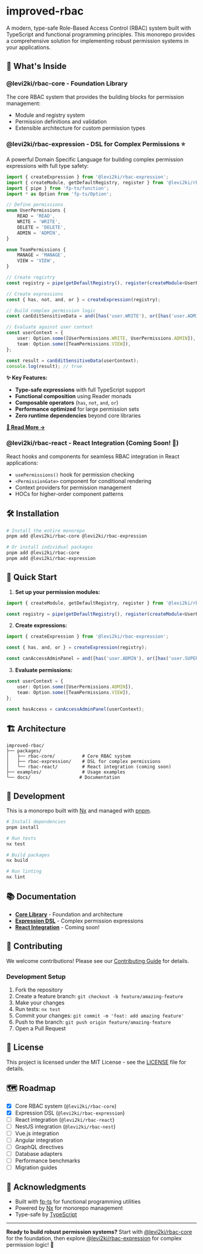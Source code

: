# improved-rbac

A modern, type-safe Role-Based Access Control (RBAC) system built with TypeScript and functional programming principles. This monorepo provides a comprehensive solution for implementing robust permission systems in your applications.

## 🚀 What's Inside

### **@levi2ki/rbac-core** - Foundation Library

The core RBAC system that provides the building blocks for permission management:

-   Module and registry system
-   Permission definitions and validation
-   Extensible architecture for custom permission types

### **@levi2ki/rbac-expression** - DSL for Complex Permissions ⭐

A powerful Domain Specific Language for building complex permission expressions with full type safety:

```typescript
import { createExpression } from '@levi2ki/rbac-expression';
import { createModule, getDefaultRegistry, register } from '@levi2ki/rbac-core';
import { pipe } from 'fp-ts/function';
import * as Option from 'fp-ts/Option';

// Define permissions
enum UserPermissions {
    READ = 'READ',
    WRITE = 'WRITE',
    DELETE = 'DELETE',
    ADMIN = 'ADMIN',
}

enum TeamPermissions {
    MANAGE = 'MANAGE',
    VIEW = 'VIEW',
}

// Create registry
const registry = pipe(getDefaultRegistry(), register(createModule<UserPermissions>()('user')), register(createModule<TeamPermissions>()('team')));

// Create expressions
const { has, not, and, or } = createExpression(registry);

// Build complex permission logic
const canEditSensitiveData = and([has('user.WRITE'), or([has('user.ADMIN'), has('team.MANAGE')]), not('user.RESTRICTED')]);

// Evaluate against user context
const userContext = {
    user: Option.some([UserPermissions.WRITE, UserPermissions.ADMIN]),
    team: Option.some([TeamPermissions.VIEW]),
};

const result = canEditSensitiveData(userContext);
console.log(result); // true
```

**✨ Key Features:**

-   **Type-safe expressions** with full TypeScript support
-   **Functional composition** using Reader monads
-   **Composable operators** (`has`, `not`, `and`, `or`)
-   **Performance optimized** for large permission sets
-   **Zero runtime dependencies** beyond core libraries

**[📖 Read More →](./packages/rbac-expression/README.md)**

### **@levi2ki/rbac-react** - React Integration (Coming Soon! 🚧)

React hooks and components for seamless RBAC integration in React applications:

-   `usePermissions()` hook for permission checking
-   `<PermissionGate>` component for conditional rendering
-   Context providers for permission management
-   HOCs for higher-order component patterns

## 🛠️ Installation

```bash
# Install the entire monorepo
pnpm add @levi2ki/rbac-core @levi2ki/rbac-expression

# Or install individual packages
pnpm add @levi2ki/rbac-core
pnpm add @levi2ki/rbac-expression
```

## 🚀 Quick Start

1. **Set up your permission modules:**

```typescript
import { createModule, getDefaultRegistry, register } from '@levi2ki/rbac-core';

const registry = pipe(getDefaultRegistry(), register(createModule<UserPermissions>()('user')), register(createModule<TeamPermissions>()('team')));
```

2. **Create expressions:**

```typescript
import { createExpression } from '@levi2ki/rbac-expression';

const { has, and, or } = createExpression(registry);

const canAccessAdminPanel = and([has('user.ADMIN'), or([has('user.SUPER_USER'), has('team.ADMIN')])]);
```

3. **Evaluate permissions:**

```typescript
const userContext = {
    user: Option.some([UserPermissions.ADMIN]),
    team: Option.some([TeamPermissions.VIEW]),
};

const hasAccess = canAccessAdminPanel(userContext);
```

## 🏗️ Architecture

```
improved-rbac/
├── packages/
│   ├── rbac-core/          # Core RBAC system
│   ├── rbac-expression/    # DSL for complex permissions
│   └── rbac-react/         # React integration (coming soon)
├── examples/               # Usage examples
└── docs/                  # Documentation
```

## 🧪 Development

This is a monorepo built with [Nx](https://nx.dev) and managed with [pnpm](https://pnpm.io).

```bash
# Install dependencies
pnpm install

# Run tests
nx test

# Build packages
nx build

# Run linting
nx lint
```

## 📚 Documentation

-   **[Core Library](./packages/rbac-core/README.md)** - Foundation and architecture
-   **[Expression DSL](./packages/rbac-expression/README.md)** - Complex permission expressions
-   **[React Integration](./packages/rbac-react/README.md)** - Coming soon!

## 🤝 Contributing

We welcome contributions! Please see our [Contributing Guide](./CONTRIBUTING.md) for details.

### Development Setup

1. Fork the repository
2. Create a feature branch: `git checkout -b feature/amazing-feature`
3. Make your changes
4. Run tests: `nx test`
5. Commit your changes: `git commit -m 'feat: add amazing feature'`
6. Push to the branch: `git push origin feature/amazing-feature`
7. Open a Pull Request

## 📄 License

This project is licensed under the MIT License - see the [LICENSE](LICENSE) file for details.

## 🗺️ Roadmap

-   [x] Core RBAC system (`@levi2ki/rbac-core`)
-   [x] Expression DSL (`@levi2ki/rbac-expression`)
-   [ ] React integration (`@levi2ki/rbac-react`)
-   [ ] NestJS integration (`@levi2ki/rbac-nest`)
-   [ ] Vue.js integration
-   [ ] Angular integration
-   [ ] GraphQL directives
-   [ ] Database adapters
-   [ ] Performance benchmarks
-   [ ] Migration guides

## 🙏 Acknowledgments

-   Built with [fp-ts](https://gcanti.github.io/fp-ts/) for functional programming utilities
-   Powered by [Nx](https://nx.dev) for monorepo management
-   Type-safe by [TypeScript](https://www.typescriptlang.org/)

---

**Ready to build robust permission systems?** Start with [@levi2ki/rbac-core](./packages/rbac-core/README.md) for the foundation, then explore [@levi2ki/rbac-expression](./packages/rbac-expression/README.md) for complex permission logic! 🚀
